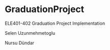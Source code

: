 # GraduationProject
ELE401-402 Graduation Project Implementation  

Selen Uzunmehmetoglu  

Nursu Dündar
